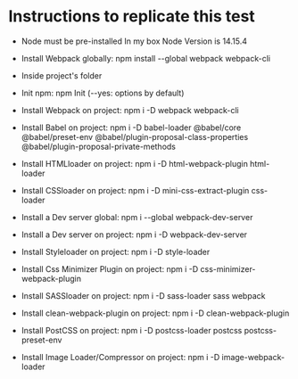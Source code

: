 # Instructions to replicate this test

* Node must be pre-installed
In my box Node Version is 14.15.4

* Install Webpack globally: npm install --global webpack webpack-cli

* Inside project's folder

* Init npm: npm Init      (--yes: options by default)

* Install Webpack on project: npm i -D webpack webpack-cli

* Install Babel on project: npm i -D babel-loader @babel/core @babel/preset-env @babel/plugin-proposal-class-properties @babel/plugin-proposal-private-methods

* Install HTMLloader on project: npm i -D html-webpack-plugin html-loader

* Install CSSloader on project: npm i -D mini-css-extract-plugin css-loader

* Install a Dev server global: npm i --global webpack-dev-server
* Install a Dev server on project: npm i -D webpack-dev-server

* Install Styleloader on project: npm i -D style-loader
* Install Css Minimizer Plugin on project: npm i -D css-minimizer-webpack-plugin

* Install SASSloader on project: npm i -D sass-loader sass webpack

* Install clean-webpack-plugin on project: npm i -D clean-webpack-plugin

 * Install PostCSS on project: npm i -D postcss-loader postcss postcss-preset-env
 
 * Install Image Loader/Compressor on project: npm i -D image-webpack-loader
